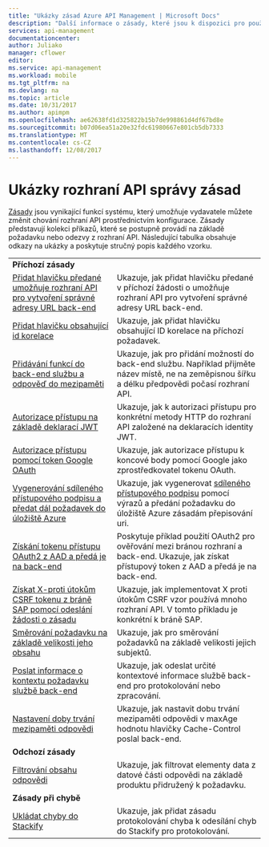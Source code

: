 ```yaml
---
title: "Ukázky zásad Azure API Management | Microsoft Docs"
description: "Další informace o zásady, které jsou k dispozici pro použití v Azure API Management."
services: api-management
documentationcenter: 
author: Juliako
manager: cflower
editor: 
ms.service: api-management
ms.workload: mobile
ms.tgt_pltfrm: na
ms.devlang: na
ms.topic: article
ms.date: 10/31/2017
ms.author: apimpm
ms.openlocfilehash: ae62638fd1d325822b15b7de998861d4df67bd8e
ms.sourcegitcommit: b07d06ea51a20e32fdc61980667e801cb5db7333
ms.translationtype: MT
ms.contentlocale: cs-CZ
ms.lasthandoff: 12/08/2017
---
```

# <a name="api-management-policy-samples"></a>Ukázky rozhraní API správy zásad

[Zásady](api-management-howto-policies.md) jsou vynikající funkcí systému, který umožňuje vydavatele můžete změnit chování rozhraní API prostřednictvím konfigurace. Zásady představují kolekci příkazů, které se postupně provádí na základě požadavku nebo odezvy z rozhraní API. Následující tabulka obsahuje odkazy na ukázky a poskytuje stručný popis každého vzorku.

|||
|---|---|
|**Příchozí zásady**||
|[Přidat hlavičku předané umožňuje rozhraní API pro vytvoření správné adresy URL back-end](./policies/set-header-to-enable-backend-to-construct-urls.md?toc=api-management/toc.json) |Ukazuje, jak přidat hlavičku předané v příchozí žádosti o umožňuje rozhraní API pro vytvoření správné adresy URL back-end.|
|[Přidat hlavičku obsahující id korelace](./policies/add-correlation-id.md?toc=api-management/toc.json) |Ukazuje, jak přidat hlavičku obsahující ID korelace na příchozí požadavek.|
|[Přidávání funkcí do back-end službu a odpověď do mezipaměti](./policies/cache-response.md?toc=api-management/toc.json) |Ukazuje, jak pro přidání možností do back-end službu. Například přijměte název místě, ne na zeměpisnou šířku a délku předpovědi počasí rozhraní API.|
|[Autorizace přístupu na základě deklarací JWT](./policies/authorize-request-based-on-jwt-claims.md?toc=api-management/toc.json) |Ukazuje, jak k autorizaci přístupu pro konkrétní metody HTTP do rozhraní API založené na deklaracích identity JWT.|
|[Autorizace přístupu pomocí token Google OAuth](./policies/use-google-as-oauth-token-provider.md?toc=api-management/toc.json) |Ukazuje, jak autorizace přístupu k koncové body pomocí Google jako zprostředkovatel tokenu OAuth.|
|[Vygenerování sdíleného přístupového podpisu a předat dál požadavek do úložiště Azure](./policies/generate-shared-access-signature.md?toc=api-management/toc.json) |Ukazuje, jak vygenerovat [sdíleného přístupového podpisu](https://docs.microsoft.com/azure/storage/storage-dotnet-shared-access-signature-part-1) pomocí výrazů a předání požadavku do úložiště Azure zásadám přepisování uri. |
|[Získání tokenu přístupu OAuth2 z AAD a předá je na back-end](./policies/use-oauth2-for-authorization.md?toc=api-management/toc.json) |Poskytuje příklad použití OAuth2 pro ověřování mezi bránou rozhraní a back-end. Ukazuje, jak získat přístupový token z AAD a předá je na back-end.|
|[Získat X-proti útokům CSRF tokenu z bráně SAP pomocí odeslání žádosti o zásadu](./policies/get-x-csrf-token-from-sap-gateway.md?toc=api-management/toc.json) |Ukazuje, jak implementovat X proti útokům CSRF vzor používá mnoho rozhraní API. V tomto příkladu je konkrétní k bráně SAP. |
|[Směrování požadavku na základě velikosti jeho obsahu](./policies/route-requests-based-on-size.md?toc=api-management/toc.json) |Ukazuje, jak pro směrování požadavků na základě velikosti jejich subjektů.|
|[Poslat informace o kontextu požadavku službě back-end](./policies/send-request-context-info-to-backend-service.md?toc=api-management/toc.json) |Ukazuje, jak odeslat určité kontextové informace službě back-end pro protokolování nebo zpracování.|
|[Nastavení doby trvání mezipaměti odpovědi](./policies/set-cache-duration.md?toc=api-management/toc.json) |Ukazuje, jak nastavit dobu trvání mezipaměti odpovědi v maxAge hodnotu hlavičky Cache-Control poslal back-end.|
|**Odchozí zásady**||
|[Filtrování obsahu odpovědi](./policies/filter-response-content.md?toc=api-management/toc.json) | Ukazuje, jak filtrovat elementy data z datové části odpovědi na základě produktu přidružený k požadavku.|
|**Zásady při chybě**||
|[Ukládat chyby do Stackify](./policies/log-errors-to-stackify.md?toc=api-management/toc.json) |Ukazuje, jak přidat zásadu protokolování chyba k odesílání chyb do Stackify pro protokolování.|
